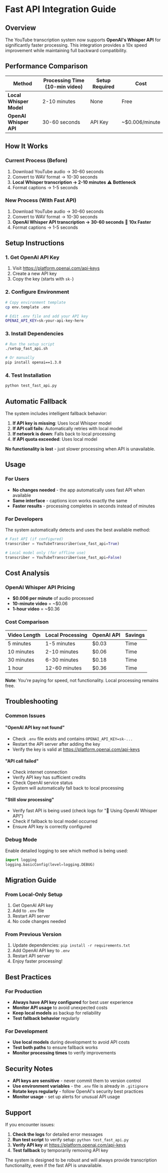 # Fast API Integration Guide

## Overview

The YouTube transcription system now supports **OpenAI's Whisper API** for significantly faster processing. This integration provides a 10x speed improvement while maintaining full backward compatibility.

## Performance Comparison

| Method | Processing Time (10-min video) | Setup Required | Cost |
|--------|-------------------------------|----------------|------|
| **Local Whisper Model** | 2-10 minutes | None | Free |
| **OpenAI Whisper API** | 30-60 seconds | API Key | ~$0.006/minute |

## How It Works

### Current Process (Before)
1. Download YouTube audio → 30-60 seconds
2. Convert to WAV format → 10-30 seconds  
3. **Local Whisper transcription → 2-10 minutes** ⚠️ **Bottleneck**
4. Format captions → 1-5 seconds

### New Process (With Fast API)
1. Download YouTube audio → 30-60 seconds
2. Convert to WAV format → 10-30 seconds
3. **OpenAI Whisper API transcription → 30-60 seconds** 🚀 **10x Faster**
4. Format captions → 1-5 seconds

## Setup Instructions

### 1. Get OpenAI API Key
1. Visit https://platform.openai.com/api-keys
2. Create a new API key
3. Copy the key (starts with `sk-`)

### 2. Configure Environment
```bash
# Copy environment template
cp env.template .env

# Edit .env file and add your API key
OPENAI_API_KEY=sk-your-api-key-here
```

### 3. Install Dependencies
```bash
# Run the setup script
./setup_fast_api.sh

# Or manually
pip install openai==1.3.0
```

### 4. Test Installation
```bash
python test_fast_api.py
```

## Automatic Fallback

The system includes intelligent fallback behavior:

1. **If API key is missing**: Uses local Whisper model
2. **If API call fails**: Automatically retries with local model
3. **If network is down**: Falls back to local processing
4. **If API quota exceeded**: Uses local model

**No functionality is lost** - just slower processing when API is unavailable.

## Usage

### For Users
- **No changes needed** - the app automatically uses fast API when available
- **Same interface** - captions icon works exactly the same
- **Faster results** - processing completes in seconds instead of minutes

### For Developers
The system automatically detects and uses the best available method:

```python
# Fast API (if configured)
transcriber = YouTubeTranscriber(use_fast_api=True)

# Local model only (for offline use)
transcriber = YouTubeTranscriber(use_fast_api=False)
```

## Cost Analysis

### OpenAI Whisper API Pricing
- **$0.006 per minute** of audio processed
- **10-minute video** = ~$0.06
- **1-hour video** = ~$0.36

### Cost Comparison
| Video Length | Local Processing | OpenAI API | Savings |
|--------------|------------------|------------|---------|
| 5 minutes | 1-5 minutes | $0.03 | Time |
| 10 minutes | 2-10 minutes | $0.06 | Time |
| 30 minutes | 6-30 minutes | $0.18 | Time |
| 1 hour | 12-60 minutes | $0.36 | Time |

**Note**: You're paying for speed, not functionality. Local processing remains free.

## Troubleshooting

### Common Issues

#### "OpenAI API key not found"
- Check `.env` file exists and contains `OPENAI_API_KEY=sk-...`
- Restart the API server after adding the key
- Verify the key is valid at https://platform.openai.com/api-keys

#### "API call failed"
- Check internet connection
- Verify API key has sufficient credits
- Check OpenAI service status
- System will automatically fall back to local processing

#### "Still slow processing"
- Verify fast API is being used (check logs for "🚀 Using OpenAI Whisper API")
- Check if fallback to local model occurred
- Ensure API key is correctly configured

### Debug Mode
Enable detailed logging to see which method is being used:

```python
import logging
logging.basicConfig(level=logging.DEBUG)
```

## Migration Guide

### From Local-Only Setup
1. Get OpenAI API key
2. Add to `.env` file
3. Restart API server
4. No code changes needed

### From Previous Version
1. Update dependencies: `pip install -r requirements.txt`
2. Add OpenAI API key to `.env`
3. Restart API server
4. Enjoy faster processing!

## Best Practices

### For Production
- **Always have API key configured** for best user experience
- **Monitor API usage** to avoid unexpected costs
- **Keep local models** as backup for reliability
- **Test fallback behavior** regularly

### For Development
- **Use local models** during development to avoid API costs
- **Test both paths** to ensure fallback works
- **Monitor processing times** to verify improvements

## Security Notes

- **API keys are sensitive** - never commit them to version control
- **Use environment variables** - the `.env` file is already in `.gitignore`
- **Rotate keys regularly** - follow OpenAI's security best practices
- **Monitor usage** - set up alerts for unusual API usage

## Support

If you encounter issues:

1. **Check the logs** for detailed error messages
2. **Run test script** to verify setup: `python test_fast_api.py`
3. **Verify API key** at https://platform.openai.com/api-keys
4. **Test fallback** by temporarily removing API key

The system is designed to be robust and will always provide transcription functionality, even if the fast API is unavailable.
